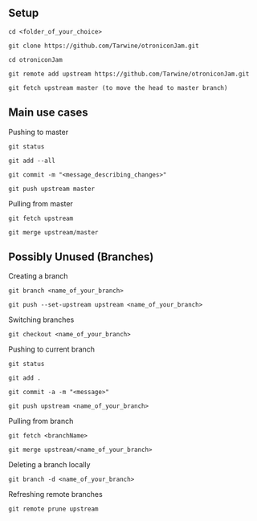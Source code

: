 Setup
-----------

	cd <folder_of_your_choice>
	
	git clone https://github.com/Tarwine/otroniconJam.git
	
	cd otroniconJam
	
	git remote add upstream https://github.com/Tarwine/otroniconJam.git
	
	git fetch upstream master (to move the head to master branch)
	
	
Main use cases
------------

Pushing to master

	git status
	
	git add --all
	
	git commit -m "<message_describing_changes>"
	
	git push upstream master
	
	
Pulling from master

	git fetch upstream
	
	git merge upstream/master
	

Possibly Unused (Branches)
------------

Creating a branch

	git branch <name_of_your_branch>
	
	git push --set-upstream upstream <name_of_your_branch>
	

Switching branches

	git checkout <name_of_your_branch>
	
	
Pushing to current branch

	git status
	
	git add .
	
	git commit -a -m "<message>"
	
	git push upstream <name_of_your_branch>
	
	
Pulling from branch

	git fetch <branchName>
	
	git merge upstream/<name_of_your_branch>
	

Deleting a branch locally

	git branch -d <name_of_your_branch>
	
	
Refreshing remote branches

	git remote prune upstream
	
